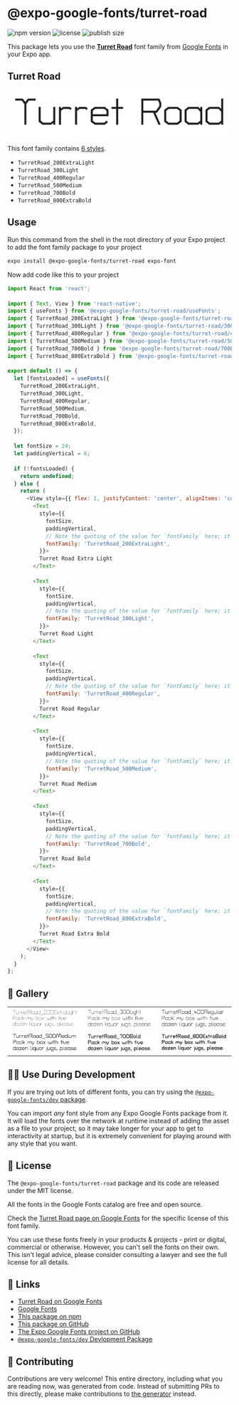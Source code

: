 # @expo-google-fonts/turret-road

![npm version](https://flat.badgen.net/npm/v/@expo-google-fonts/turret-road)
![license](https://flat.badgen.net/github/license/expo/google-fonts)
![publish size](https://flat.badgen.net/packagephobia/install/@expo-google-fonts/turret-road)

This package lets you use the [**Turret Road**](https://fonts.google.com/specimen/Turret+Road) font family from [Google Fonts](https://fonts.google.com/) in your Expo app.

## Turret Road

![Turret Road](./font-family.png)

This font family contains [6 styles](#-gallery).

- `TurretRoad_200ExtraLight`
- `TurretRoad_300Light`
- `TurretRoad_400Regular`
- `TurretRoad_500Medium`
- `TurretRoad_700Bold`
- `TurretRoad_800ExtraBold`

## Usage

Run this command from the shell in the root directory of your Expo project to add the font family package to your project
```sh
expo install @expo-google-fonts/turret-road expo-font
```

Now add code like this to your project
```js
import React from 'react';

import { Text, View } from 'react-native';
import { useFonts } from '@expo-google-fonts/turret-road/useFonts';
import { TurretRoad_200ExtraLight } from '@expo-google-fonts/turret-road/200ExtraLight';
import { TurretRoad_300Light } from '@expo-google-fonts/turret-road/300Light';
import { TurretRoad_400Regular } from '@expo-google-fonts/turret-road/400Regular';
import { TurretRoad_500Medium } from '@expo-google-fonts/turret-road/500Medium';
import { TurretRoad_700Bold } from '@expo-google-fonts/turret-road/700Bold';
import { TurretRoad_800ExtraBold } from '@expo-google-fonts/turret-road/800ExtraBold';

export default () => {
  let [fontsLoaded] = useFonts({
    TurretRoad_200ExtraLight,
    TurretRoad_300Light,
    TurretRoad_400Regular,
    TurretRoad_500Medium,
    TurretRoad_700Bold,
    TurretRoad_800ExtraBold,
  });

  let fontSize = 24;
  let paddingVertical = 6;

  if (!fontsLoaded) {
    return undefined;
  } else {
    return (
      <View style={{ flex: 1, justifyContent: 'center', alignItems: 'center' }}>
        <Text
          style={{
            fontSize,
            paddingVertical,
            // Note the quoting of the value for `fontFamily` here; it expects a string!
            fontFamily: 'TurretRoad_200ExtraLight',
          }}>
          Turret Road Extra Light
        </Text>

        <Text
          style={{
            fontSize,
            paddingVertical,
            // Note the quoting of the value for `fontFamily` here; it expects a string!
            fontFamily: 'TurretRoad_300Light',
          }}>
          Turret Road Light
        </Text>

        <Text
          style={{
            fontSize,
            paddingVertical,
            // Note the quoting of the value for `fontFamily` here; it expects a string!
            fontFamily: 'TurretRoad_400Regular',
          }}>
          Turret Road Regular
        </Text>

        <Text
          style={{
            fontSize,
            paddingVertical,
            // Note the quoting of the value for `fontFamily` here; it expects a string!
            fontFamily: 'TurretRoad_500Medium',
          }}>
          Turret Road Medium
        </Text>

        <Text
          style={{
            fontSize,
            paddingVertical,
            // Note the quoting of the value for `fontFamily` here; it expects a string!
            fontFamily: 'TurretRoad_700Bold',
          }}>
          Turret Road Bold
        </Text>

        <Text
          style={{
            fontSize,
            paddingVertical,
            // Note the quoting of the value for `fontFamily` here; it expects a string!
            fontFamily: 'TurretRoad_800ExtraBold',
          }}>
          Turret Road Extra Bold
        </Text>
      </View>
    );
  }
};

```

## 🔡 Gallery


||||
|-|-|-|
|![TurretRoad_200ExtraLight](./TurretRoad_200ExtraLight.ttf.png)|![TurretRoad_300Light](./TurretRoad_300Light.ttf.png)|![TurretRoad_400Regular](./TurretRoad_400Regular.ttf.png)||
|![TurretRoad_500Medium](./TurretRoad_500Medium.ttf.png)|![TurretRoad_700Bold](./TurretRoad_700Bold.ttf.png)|![TurretRoad_800ExtraBold](./TurretRoad_800ExtraBold.ttf.png)||


## 👩‍💻 Use During Development

If you are trying out lots of different fonts, you can try using the [`@expo-google-fonts/dev` package](https://github.com/expo/google-fonts/tree/master/font-packages/dev#readme).

You can import *any* font style from any Expo Google Fonts package from it. It will load the fonts
over the network at runtime instead of adding the asset as a file to your project, so it may take longer
for your app to get to interactivity at startup, but it is extremely convenient
for playing around with any style that you want.

## 📖 License

The `@expo-google-fonts/turret-road` package and its code are released under the MIT license.

All the fonts in the Google Fonts catalog are free and open source.

Check the [Turret Road page on Google Fonts](https://fonts.google.com/specimen/Turret+Road) for the specific license of this font family.

You can use these fonts freely in your products & projects - print or digital, commercial or otherwise. However, you can't sell the fonts on their own. This isn't legal advice, please consider consulting a lawyer and see the full license for all details.

## 🔗 Links

- [Turret Road on Google Fonts](https://fonts.google.com/specimen/Turret+Road)
- [Google Fonts](https://fonts.google.com/)
- [This package on npm](https://www.npmjs.com/package/@expo-google-fonts/turret-road)
- [This package on GitHub](https://github.com/expo/google-fonts/tree/master/font-packages/turret-road)
- [The Expo Google Fonts project on GitHub](https://github.com/expo/google-fonts)
- [`@expo-google-fonts/dev` Devlopment Package](https://github.com/expo/google-fonts/tree/master/font-packages/dev)

## 🤝 Contributing

Contributions are very welcome! This entire directory, including what you are reading now, was generated from code. Instead of submitting PRs to this directly, please make contributions to [the generator](https://github.com/expo/google-fonts/tree/master/packages/generator) instead.
